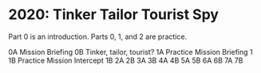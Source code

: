 # 2020: Tinker Tailor Tourist Spy

Part 0 is an introduction.
Parts 0, 1, and 2 are practice.

0A Mission Briefing
0B Tinker, tailor, tourist?
1A Practice Mission Briefing 1
1B Practice Mission Intercept 1B
2A
2B
3A
3B
4A
4B
5A
5B
6A
6B
7A
7B
